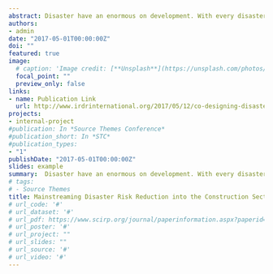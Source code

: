 ```yaml
---
abstract: Disaster have an enormous on development. With every disaster, there is a significant impact on various sector of development like agriculture, construction, health, education and infrastructure. This results in a serious social and economic setback to the development of the developing countries, and poses a threat for achieving the Millennium Development Goals (MDGs). On the other hand, the process of development, and the kind of development choices made in many countries, sometimes creates disaster risks. A close analysis of the development process with its six aspects namely policy, strategy, programming, project cycle management and institutional capacity; clearly argues for the need of systematic and more conscious ways of integrating disaster risk reduction (DRR) into construction sector in Bangladesh.
authors:
- admin
date: "2017-05-01T00:00:00Z"
doi: ""
featured: true
image:
  # caption: 'Image credit: [**Unsplash**](https://unsplash.com/photos/pLCdAaMFLTE)'
  focal_point: ""
  preview_only: false
links:
- name: Publication Link
  url: http://www.irdrinternational.org/2017/05/12/co-designing-disaster-risk-reduction-solutions-towards-participatory-action-and-communication-in-science-technology-and-academia/
projects:
- internal-project
#publication: In *Source Themes Conference*
#publication_short: In *STC*
#publication_types:
- "1"
publishDate: "2017-05-01T00:00:00Z"
slides: example
summary:  Disaster have an enormous on development. With every disaster, there is a significant impact on various sector of development like agriculture, construction, health, education and infrastructure.
# tags:
# - Source Themes
title: Mainstreaming Disaster Risk Reduction into the Construction Sector in Bangladesh
# url_code: '#'
# url_dataset: '#'
# url_pdf: https://www.scirp.org/journal/paperinformation.aspx?paperid=82469
# url_poster: '#'
# url_project: ""
# url_slides: ""
# url_source: '#'
# url_video: '#'
---
```


<div style="display: none">
{{% callout note %}}
Click the *Cite* button above to demo the feature to enable visitors to import publication metadata into their reference management software.
{{% /callout %}}

{{% callout note %}}
Create your slides in Markdown - click the *Slides* button to check out the example.
{{% /callout %}}

Supplementary notes can be added here, including [code, math, and images](https://wowchemy.com/docs/writing-markdown-latex/).
</div>
